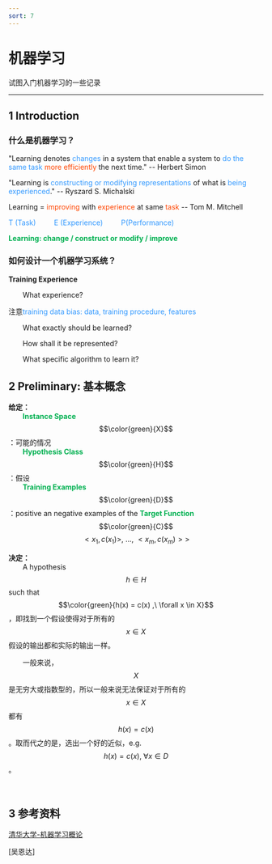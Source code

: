 ```yaml
---
sort: 7
---
```


# 机器学习

试图入门机器学习的一些记录

---

## 1 Introduction

### 什么是机器学习？

"Learning denotes <font color="#3399ff">changes</font> in a system that enable a system to <font color="#3399ff">do the same task</font> <font color="#FF4500">more efficiently</font> the next time." -- Herbert Simon

"Learning is <font color="#3399ff">constructing or modifying representations</font> of what is <font color="#3399ff">being experienced</font>." -- Ryszard S. Michalski

Learning = <font color="#FF4500">improving</font> with <font color="#FF4500">experience</font> at same <font color="#FF4500">task</font> -- Tom M. Mitchell

<font color="#3399ff">T (Task) &emsp;&emsp; E (Experience) &emsp;&emsp; P(Performance)</font>

<b><font color="#00B050">Learning: change / construct or modify / improve</font></b>

### 如何设计一个机器学习系统？

**Training Experience**

&emsp;&emsp;What experience?

注意<font color="#3399ff">training data bias: data, training procedure, features</font>

&emsp;&emsp;What exactly should be learned?

&emsp;&emsp;How shall it be represented?

&emsp;&emsp;What specific algorithm to learn it?


## 2 Preliminary: 基本概念

**给定：**  
&emsp;&emsp;<b><font color="#00B050">Instance Space</font></b> $$\color{green}{X}$$：可能的情况  
&emsp;&emsp;<b><font color="#00B050">Hypothesis Class</font></b> $$\color{green}{H}$$：假设  
&emsp;&emsp;<b><font color="#00B050">Training Examples</font></b> $$\color{green}{D}$$：positive an negative examples of the <b><font color="#00B050">Target Function</font></b> $$\color{green}{C}$$ $$<x_1,c(x_1)>,\ \ldots ,\ <x_m,c(x_m)>>$$

**决定：**  
&emsp;&emsp;A hypothesis $$h \in H$$ such that $$\color{green}{h(x) = c(x) ,\ \forall x \in X}$$，即找到一个假设使得对于所有的$$x \in X$$假设的输出都和实际的输出一样。

&emsp;&emsp;一般来说，$$X$$是无穷大或指数型的，所以一般来说无法保证对于所有的$$x \in X$$都有$$h(x) = c(x)$$。取而代之的是，选出一个好的近似，e.g. $$h(x) = c(x) ,\ \forall x \in D$$。



<br />

## 3 参考资料

[清华大学-机器学习概论](https://www.bilibili.com/video/BV17q4y1A7Vp?p=1)

[吴恩达]